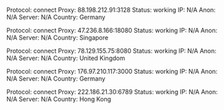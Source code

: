 Protocol: connect
Proxy: 88.198.212.91:3128
Status: working
IP: N/A
Anon: N/A
Server: N/A
Country: Germany

Protocol: connect
Proxy: 47.236.8.166:18080
Status: working
IP: N/A
Anon: N/A
Server: N/A
Country: Singapore

Protocol: connect
Proxy: 78.129.155.75:8080
Status: working
IP: N/A
Anon: N/A
Server: N/A
Country: United Kingdom

Protocol: connect
Proxy: 176.97.210.117:3000
Status: working
IP: N/A
Anon: N/A
Server: N/A
Country: Germany

Protocol: connect
Proxy: 222.186.21.30:6789
Status: working
IP: N/A
Anon: N/A
Server: N/A
Country: Hong Kong

